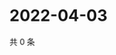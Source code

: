 # 2022-04-03

共 0 条

<!-- BEGIN WEIBO -->
<!-- 最后更新时间 Sun Apr 03 2022 13:11:32 GMT+0800 (China Standard Time) -->

<!-- END WEIBO -->
